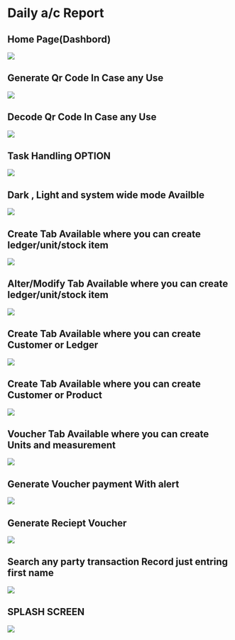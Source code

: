 # Daily a/c Report

<h2>Home Page(Dashbord)</h2>
<img src="https://github.com/sanjayengineer121/Daily_a-c_report/blob/main/Screenshot%20(239).png">

<h2>Generate Qr Code In Case any Use</h2>
<img src="https://github.com/sanjayengineer121/Daily_a-c_report/blob/main/Screenshot%20(240).png">

<h2>Decode Qr Code In Case any Use</h2>
<img src="https://github.com/sanjayengineer121/Daily_a-c_report/blob/main/Screenshot%20(241).png">

<h2>Task Handling OPTION</h2>
<img src="https://github.com/sanjayengineer121/Daily_a-c_report/blob/main/Screenshot%20(242).png">

<h2>Dark , Light and system wide mode Availble</h2>
<img src="https://github.com/sanjayengineer121/Daily_a-c_report/blob/main/Screenshot%20(243).png">

<h2>Create Tab Available where you can create ledger/unit/stock item</h2>
<img src="https://github.com/sanjayengineer121/Daily_a-c_report/blob/main/Screenshot%20(244).png">

<h2>Alter/Modify Tab Available where you can create ledger/unit/stock item</h2>
<img src="https://github.com/sanjayengineer121/Daily_a-c_report/blob/main/Screenshot%20(245).png">

<h2>Create Tab Available where you can create Customer or Ledger</h2>
<img src="https://github.com/sanjayengineer121/Daily_a-c_report/blob/main/Screenshot%20(249).png">

<h2>Create Tab Available where you can create Customer or Product</h2>
<img src="https://github.com/sanjayengineer121/Daily_a-c_report/blob/main/Screenshot%20(250).png">

<h2>Voucher Tab Available where you can create Units and measurement</h2>
<img src="https://github.com/sanjayengineer121/Daily_a-c_report/blob/main/Screenshot%20(251).png">

<h2>Generate Voucher payment With alert</h2>
<img src="https://github.com/sanjayengineer121/Daily_a-c_report/blob/main/Screenshot%20(252).png">

<h2>Generate Reciept Voucher</h2>
<img src="https://github.com/sanjayengineer121/Daily_a-c_report/blob/main/Screenshot%20(253).png">

<h2>Search any party transaction Record just entring first name</h2>
<img src="https://github.com/sanjayengineer121/Daily_a-c_report/blob/main/Screenshot%20(248).png">

<h2>SPLASH SCREEN</h2>
<img src="https://github.com/sanjayengineer121/Daily_a-c_report/blob/main/Screenshot%20(247).png">
